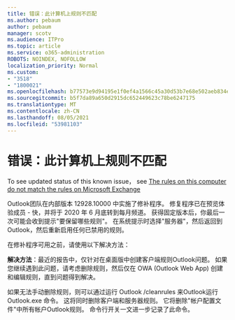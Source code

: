```yaml
---
title: 错误：此计算机上规则不匹配
ms.author: pebaum
author: pebaum
manager: scotv
ms.audience: ITPro
ms.topic: article
ms.service: o365-administration
ROBOTS: NOINDEX, NOFOLLOW
localization_priority: Normal
ms.custom:
- "3518"
- "1800021"
ms.openlocfilehash: b77573e9d94195e1f0ef4a1566c45a30d53b7e68e502aeb834e2ca5b9e6c5c76
ms.sourcegitcommit: b5f7da89a650d2915dc652449623c78be6247175
ms.translationtype: MT
ms.contentlocale: zh-CN
ms.lasthandoff: 08/05/2021
ms.locfileid: "53981103"
---
```

# <a name="error-the-rules-on-this-computer-do-not-match"></a>错误：此计算机上规则不匹配

To see updated status of this known issue， see [The rules on this computer do not match the rules on Microsoft Exchange](https://support.office.com/article/d032e037-b224-429e-b325-633afde9b5f0)

Outlook团队在内部版本 12928.10000 中实施了修补程序。 修复程序已在预览体验成员 - 快，并将于 2020 年 6 月底转到每月频道。 获得固定版本后，你最后一次可能会收到提示"要保留哪些规则"。 在系统提示时选择"服务器"，然后返回到Outlook，然后重新启用任何已禁用的规则。

在修补程序可用之前，请使用以下解决方法：

**解决方法**：最近的报告中，仅针对在桌面版中创建客户端规则Outlook问题。 如果您继续遇到此问题，请考虑删除规则，然后仅在 OWA (Outlook Web App) 创建和编辑规则，直到问题得到解决。

如果无法手动删除规则，则可以通过运行 Outlook /cleanrules 来Outlook运行 Outlook.exe 命令。 这将同时删除客户端和服务器规则。 它将删除"帐户配置文件"中所有帐户Outlook规则。 命令行开关一文进一步记录了此命令。

